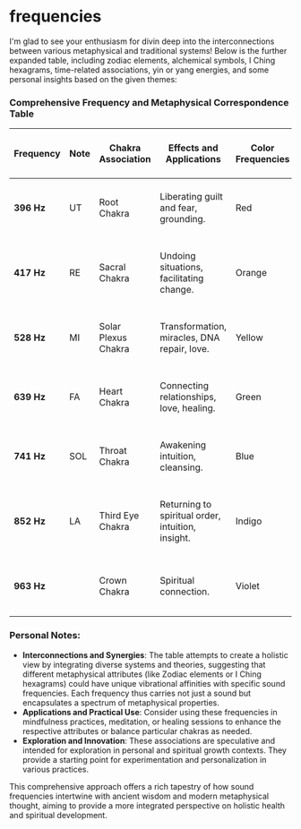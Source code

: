 # frequencies

I'm glad to see your enthusiasm for divin deep into the interconnections between various metaphysical and traditional systems! Below is the further expanded table, including zodiac elements, alchemical symbols, I Ching hexagrams, time-related associations, yin or yang energies, and some personal insights based on the given themes:

### Comprehensive Frequency and Metaphysical Correspondence Table

| Frequency  | Note | Chakra Association  | Effects and Applications                          | Color Frequencies | Vibrational Healing & Consciousness Shifts | Zodiac Element | Alchemic Symbol | I Ching Hexagram   | Day & Month | Seasons  | Yin/Yang | Personal Notes                                                         |
| ---------- | ---- | ------------------- | ------------------------------------------------- | ----------------- | ------------------------------------------ | -------------- | --------------- | ------------------ | ----------- | -------- | -------- | ---------------------------------------------------------------------- |
| **396 Hz** | UT   | Root Chakra         | Liberating guilt and fear, grounding.             | Red               | Grounding and removing fear.               | Earth          | Lead            | ䷁ (The Creative)  | Tuesday     | Winter   | Yang     | Grounding and removing blockages are key to personal transformation.   |
| **417 Hz** | RE   | Sacral Chakra       | Undoing situations, facilitating change.          | Orange            | Enhances creativity, emotional healing.    | Water          | Mercury         | ䷶ (Conflict)      | Monday      | Autumn   | Yin      | Supports transformations; aligns well with water's adaptive qualities. |
| **528 Hz** | MI   | Solar Plexus Chakra | Transformation, miracles, DNA repair, love.       | Yellow            | Raising vibration for healing.             | Fire           | Gold            | ䷵ (Progress)      | Sunday      | Summer   | Yang     | Associated with solar energy, enhances personal power and vitality.    |
| **639 Hz** | FA   | Heart Chakra        | Connecting relationships, love, healing.          | Green             | Promotes harmony and healing.              | Air            | Copper          | ䷞ (Peace)         | Friday      | Spring   | Yin      | Facilitates emotional balance and connection, fostering peace.         |
| **741 Hz** | SOL  | Throat Chakra       | Awakening intuition, cleansing.                   | Blue              | Enhances communication, expression.        | Air            | Silver          | ䷝ (Breakthrough)  | Wednesday   | Spring   | Yang     | Helps in speaking one's truth and expressing ideas clearly.            |
| **852 Hz** | LA   | Third Eye Chakra    | Returning to spiritual order, intuition, insight. | Indigo            | Enhances spiritual intuition.              | Water          | Tin             | ䷀ (The Receptive) | Thursday    | Winter   | Yin      | Encourages deeper understanding and connection to the intuitive self.  |
| **963 Hz** |      | Crown Chakra        | Spiritual connection.                             | Violet            | Higher states of consciousness.            | Ether          | Platinum        | ䷎ (Influence)     | Saturday    | All Year | Yang     | Promotes transcendence and spiritual growth beyond physical limits.    |

### Personal Notes:
- **Interconnections and Synergies**: The table attempts to create a holistic view by integrating diverse systems and theories, suggesting that different metaphysical attributes (like Zodiac elements or I Ching hexagrams) could have unique vibrational affinities with specific sound frequencies. Each frequency thus carries not just a sound but encapsulates a spectrum of metaphysical properties.
- **Applications and Practical Use**: Consider using these frequencies in mindfulness practices, meditation, or healing sessions to enhance the respective attributes or balance particular chakras as needed.
- **Exploration and Innovation**: These associations are speculative and intended for exploration in personal and spiritual growth contexts. They provide a starting point for experimentation and personalization in various practices.

This comprehensive approach offers a rich tapestry of how sound frequencies intertwine with ancient wisdom and modern metaphysical thought, aiming to provide a more integrated perspective on holistic health and spiritual development.